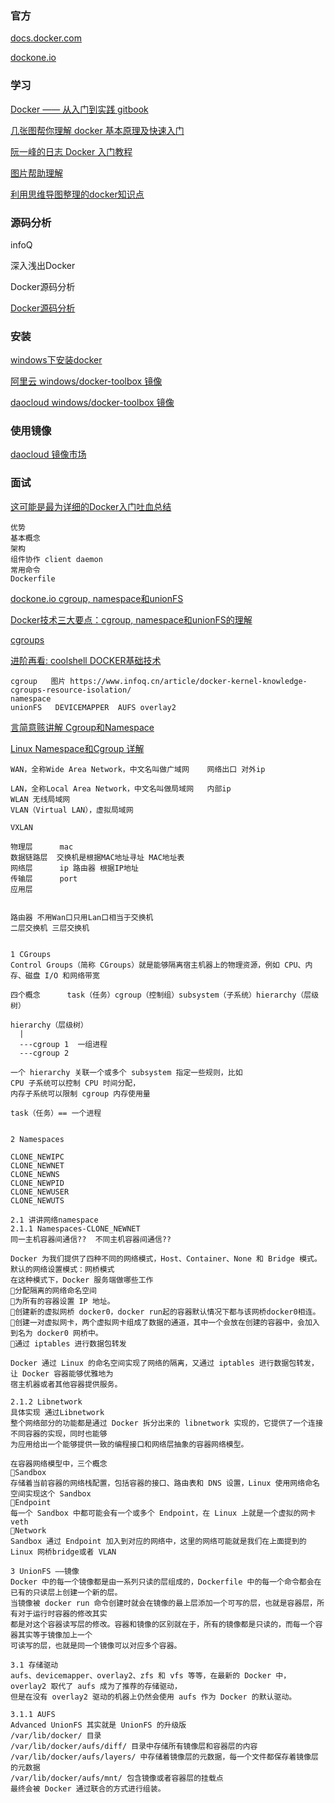### 官方

[docs.docker.com ](https://docs.docker.com/get-started/)

[dockone.io](http://dockone.io/)

### 学习

[Docker —— 从入门到实践  gitbook](https://yeasy.gitbooks.io/docker_practice/)

[几张图帮你理解 docker 基本原理及快速入门](https://www.cnblogs.com/SzeCheng/p/6822905.html)

[阮一峰的日志  Docker 入门教程](http://www.ruanyifeng.com/blog/2018/02/docker-tutorial.html)

[图片帮助理解](https://github.com/CyC2018/CS-Notes/blob/master/notes/Docker.md)

[利用思维导图整理的docker知识点](https://github.com/Weiwf/docker-mindmap)

### 源码分析

infoQ  

深入浅出Docker  

Docker源码分析

[Docker源码分析](https://s.geekbang.org/search/c=0/k=docker%20%E6%BA%90%E7%A0%81%E5%88%86%E6%9E%90/t=)


### 安装

[windows下安装docker](https://blog.csdn.net/tina_ttl/article/details/51372604)

[阿里云  windows/docker-toolbox 镜像](http://mirrors.aliyun.com/docker-toolbox/windows/docker-toolbox/)

[daocloud  windows/docker-toolbox 镜像](https://get.daocloud.io/toolbox/)

### 使用镜像

[daocloud 镜像市场](https://hub.daocloud.io/)

### 面试

[这可能是最为详细的Docker入门吐血总结](https://www.cnblogs.com/ECJTUACM-873284962/p/9789130.html)

```
优势
基本概念
架构
组件协作 client daemon
常用命令
Dockerfile
```
[dockone.io  cgroup, namespace和unionFS](http://dockone.io/article/2941)

[Docker技术三大要点：cgroup, namespace和unionFS的理解](https://yq.aliyun.com/articles/680943#)

[cgroups](https://www.infoq.cn/article/docker-kernel-knowledge-cgroups-resource-isolation/)

[进阶再看:  coolshell   DOCKER基础技术 ](https://coolshell.cn/?s=DOCKER%E5%9F%BA%E7%A1%80%E6%8A%80%E6%9C%AF)
```
cgroup   图片 https://www.infoq.cn/article/docker-kernel-knowledge-cgroups-resource-isolation/
namespace
unionFS   DEVICEMAPPER  AUFS overlay2
```
[言简意赅讲解 Cgroup和Namespace](https://blog.csdn.net/xiangxianghehe/article/details/70569920)

[Linux Namespace和Cgroup 详解](https://segmentfault.com/a/1190000009732550)

```
WAN，全称Wide Area Network，中文名叫做广域网    网络出口 对外ip

LAN，全称Local Area Network，中文名叫做局域网   内部ip
WLAN 无线局域网
VLAN（Virtual LAN），虚拟局域网

VXLAN

物理层      mac
数据链路层  交换机是根据MAC地址寻址 MAC地址表
网络层      ip 路由器 根据IP地址
传输层      port
应用层


路由器 不用Wan口只用Lan口相当于交换机
二层交换机 三层交换机


1 CGroups
Control Groups（简称 CGroups）就是能够隔离宿主机器上的物理资源，例如 CPU、内存、磁盘 I/O 和网络带宽

四个概念      task（任务）cgroup（控制组）subsystem（子系统）hierarchy（层级树）

hierarchy（层级树）
  |
  ---cgroup 1  一组进程
  ---cgroup 2
  
一个 hierarchy 关联一个或多个 subsystem 指定一些规则，比如
CPU 子系统可以控制 CPU 时间分配，
内存子系统可以限制 cgroup 内存使用量

task（任务）== 一个进程


2 Namespaces

CLONE_NEWIPC
CLONE_NEWNET
CLONE_NEWNS
CLONE_NEWPID
CLONE_NEWUSER 
CLONE_NEWUTS

2.1 讲讲网络namespace
2.1.1 Namespaces-CLONE_NEWNET 
同一主机容器间通信??  不同主机容器间通信??

Docker 为我们提供了四种不同的网络模式，Host、Container、None 和 Bridge 模式。默认的网络设置模式：网桥模式
在这种模式下，Docker 服务端做哪些工作
分配隔离的网络命名空间
为所有的容器设置 IP 地址。
创建新的虚拟网桥 docker0，docker run起的容器默认情况下都与该网桥docker0相连。
创建一对虚拟网卡，两个虚拟网卡组成了数据的通道，其中一个会放在创建的容器中，会加入到名为 docker0 网桥中。
通过 iptables 进行数据包转发

Docker 通过 Linux 的命名空间实现了网络的隔离，又通过 iptables 进行数据包转发，让 Docker 容器能够优雅地为
宿主机器或者其他容器提供服务。

2.1.2 Libnetwork
具体实现 通过Libnetwork 
整个网络部分的功能都是通过 Docker 拆分出来的 libnetwork 实现的，它提供了一个连接不同容器的实现，同时也能够
为应用给出一个能够提供一致的编程接口和网络层抽象的容器网络模型。

在容器网络模型中，三个概念
Sandbox
存储着当前容器的网络栈配置，包括容器的接口、路由表和 DNS 设置，Linux 使用网络命名空间实现这个 Sandbox
Endpoint
每一个 Sandbox 中都可能会有一个或多个 Endpoint，在 Linux 上就是一个虚拟的网卡 veth
Network
Sandbox 通过 Endpoint 加入到对应的网络中，这里的网络可能就是我们在上面提到的 Linux 网桥bridge或者 VLAN

3 UnionFS ——镜像
Docker 中的每一个镜像都是由一系列只读的层组成的，Dockerfile 中的每一个命令都会在已有的只读层上创建一个新的层。
当镜像被 docker run 命令创建时就会在镜像的最上层添加一个可写的层，也就是容器层，所有对于运行时容器的修改其实
都是对这个容器读写层的修改。容器和镜像的区别就在于，所有的镜像都是只读的，而每一个容器其实等于镜像加上一个
可读写的层，也就是同一个镜像可以对应多个容器。

3.1 存储驱动
aufs、devicemapper、overlay2、zfs 和 vfs 等等，在最新的 Docker 中，overlay2 取代了 aufs 成为了推荐的存储驱动，
但是在没有 overlay2 驱动的机器上仍然会使用 aufs 作为 Docker 的默认驱动。

3.1.1 AUFS
Advanced UnionFS 其实就是 UnionFS 的升级版
/var/lib/docker/ 目录
/var/lib/docker/aufs/diff/ 目录中存储所有镜像层和容器层的内容
/var/lib/docker/aufs/layers/ 中存储着镜像层的元数据，每一个文件都保存着镜像层的元数据
/var/lib/docker/aufs/mnt/ 包含镜像或者容器层的挂载点
最终会被 Docker 通过联合的方式进行组装。
```
